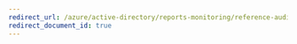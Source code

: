 ```yaml
---
redirect_url: /azure/active-directory/reports-monitoring/reference-audit-activities
redirect_document_id: true
---
```

